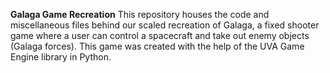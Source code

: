 **Galaga Game Recreation**
This repository houses the code and miscellaneous files behind our scaled recreation of Galaga, a fixed shooter game where a user can control a spacecraft and take out enemy objects (Galaga forces). This game was created with the help of the UVA Game Engine library in Python.
